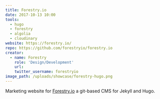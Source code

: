 ```yaml
---
title: Forestry.io
date: 2017-10-13 10:00
tools:
  - hugo
  - forestry
  - algolia
  - cloudinary
website: https://forestry.io/
repo: https://github.com/forestryio/forestry.io
creator:
  - name: Forestry
    role: 'Design/Development'
    url:
    twitter_username: forestryio
image_path: /uploads/showcase/forestry-hugo.png
---
```


Marketing website for [Forestry.io](https://forestry.io/) a git-based CMS for Jekyll and Hugo.
